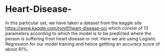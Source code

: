 # Heart-Disease-
In this particular set, we have taken a dataset from the kaggle site https://www.kaggle.com/ronitf/heart-disease-uci which consist of 13 parameters according to which the model is to be predicted where the person is suffering from heart disease or not. Here we are using Logistic Regression for our model training and hence gettting an accuracy score of about 81%.
